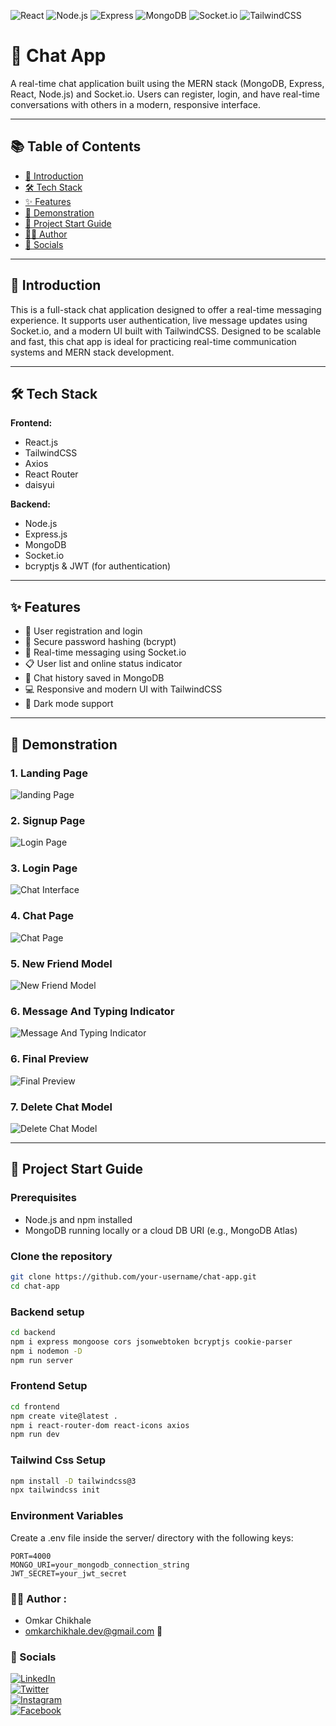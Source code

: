 <!-- Technology Tags -->
![React](https://img.shields.io/badge/React-20232A?style=for-the-badge&logo=react&logoColor=61DAFB)
![Node.js](https://img.shields.io/badge/Node.js-43853D?style=for-the-badge&logo=node-dot-js&logoColor=white)
![Express](https://img.shields.io/badge/Express.js-404D59?style=for-the-badge)
![MongoDB](https://img.shields.io/badge/MongoDB-4EA94B?style=for-the-badge&logo=mongodb&logoColor=white)
![Socket.io](https://img.shields.io/badge/Socket.io-010101?style=for-the-badge&logo=socketdotio&logoColor=white)
![TailwindCSS](https://img.shields.io/badge/TailwindCSS-38B2AC?style=for-the-badge&logo=tailwind-css&logoColor=white)

# 💬 Chat App

A real-time chat application built using the MERN stack (MongoDB, Express, React, Node.js) and Socket.io. Users can register, login, and have real-time conversations with others in a modern, responsive interface.

---

## 📚 Table of Contents

- [📖 Introduction](#introduction)  
- [🛠 Tech Stack](#tech-stack)  
- [✨ Features](#features)  
- [📸 Demonstration](#demonstration)  
- [🚀 Project Start Guide](#project-start-guide)  
- [👨‍💻 Author](#author)  
- [🔗 Socials](#socials)

---

<a id="introduction"></a>
## 📖 Introduction

This is a full-stack chat application designed to offer a real-time messaging experience. It supports user authentication, live message updates using Socket.io, and a modern UI built with TailwindCSS. Designed to be scalable and fast, this chat app is ideal for practicing real-time communication systems and MERN stack development.

---

<a id="tech-stack"></a>
## 🛠 Tech Stack

**Frontend:**
- React.js
- TailwindCSS
- Axios
- React Router
- daisyui

**Backend:**
- Node.js
- Express.js
- MongoDB
- Socket.io
- bcryptjs & JWT (for authentication)

---

<a id="features"></a>
## ✨ Features

- 🔐 User registration and login
- 🧠 Secure password hashing (bcrypt)
- 🔄 Real-time messaging using Socket.io
- 📋 User list and online status indicator
- 💬 Chat history saved in MongoDB
- 💻 Responsive and modern UI with TailwindCSS
- 🌙 Dark mode support

---

<a id="demonstration"></a>
## 📸 Demonstration

### 1. Landing Page
![landing Page](./preview/home.png)
### 2. Signup Page
![Login Page](./preview/signup.png)
### 3. Login Page  
![Chat Interface](./preview/login.png)
### 4. Chat Page  
![Chat Page](./preview/Chat.png)
### 5. New Friend Model  
![New Friend Model](./preview/step-2.png)
### 6. Message And Typing Indicator  
![Message And Typing Indicator](./preview/typing-indicator.png)
### 6. Final Preview   
![Final Preview](./preview/final.png)
### 7. Delete Chat Model
![Delete Chat Model](./preview/delete-chat.png)

---

<a id="project-start-guide"></a>
## 🚀 Project Start Guide

### Prerequisites

- Node.js and npm installed
- MongoDB running locally or a cloud DB URI (e.g., MongoDB Atlas)

### Clone the repository

```bash
git clone https://github.com/your-username/chat-app.git
cd chat-app
```
### Backend setup
```bash
cd backend
npm i express mongoose cors jsonwebtoken bcryptjs cookie-parser
npm i nodemon -D
npm run server
```

### Frontend Setup
```bash
cd frontend
npm create vite@latest .
npm i react-router-dom react-icons axios 
npm run dev
```
### Tailwind Css Setup
```bash
npm install -D tailwindcss@3
npx tailwindcss init
```

### Environment Variables
Create a .env file inside the server/ directory with the following keys:
```.env
PORT=4000
MONGO_URI=your_mongodb_connection_string
JWT_SECRET=your_jwt_secret
```

<a id="author"></a>

### 👨‍💻 Author :
 - Omkar Chikhale
- omkarchikhale.dev@gmail.com 📧

<a id="socials"></a>

### 🔗 Socials
[![LinkedIn](https://img.shields.io/badge/LinkedIn-0077B5?style=for-the-badge&logo=linkedin&logoColor=white)](https://www.linkedin.com/in/omkar-chikhale/)  
[![Twitter](https://img.shields.io/badge/Twitter-1DA1F2?style=for-the-badge&logo=x&logoColor=white)](https://twitter.com/your-username)  
[![Instagram](https://img.shields.io/badge/Instagram-E4405F?style=for-the-badge&logo=instagram&logoColor=white)](https://www.instagram.com/om.kar816?igsh=MWd5dDF5bGd5ejFpMw==)  
[![Facebook](https://img.shields.io/badge/Facebook-1877F2?style=for-the-badge&logo=facebook&logoColor=white)](https://www.facebook.com/profile.php?id=100087449895467&amp;mibextid=ZbWKwL)

> 
